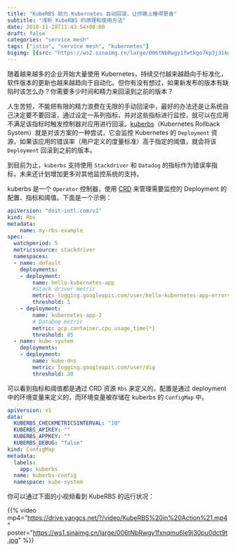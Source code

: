 ```yaml
---
title: "KubeRBS 助力 Kubernetes 自动回滚，让你晚上睡得更香"
subtitle: "浅析 KubeRBS 的原理和使用方法"
date: 2018-11-28T11:43:54+08:00
draft: false
categories: "service mesh"
tags: ["istio", "service mesh", "kubernetes"]
bigimg: [{src: "https://ws2.sinaimg.cn/large/006tNbRwgy1fwtkgo7kp3j31kw0d0750.jpg"}]
---
```


<!--more-->

随着越来越多的企业开始大量使用 Kubernetes，持续交付越来越趋向于标准化，软件版本的更新也越来越趋向于自动化。但你有没有想过，如果新发布的版本有缺陷时该怎么办？你需要多少时间和精力来回滚到之前的版本？

人生苦短，不能把有限的精力浪费在无限的手动回滚中，最好的办法还是让系统自己决定要不要回滚，通过设定一系列指标，并对这些指标进行监控，就可以在应用不满足该指标时触发控制器对应用进行回滚。[kuberbs](https://github.com/doitintl/kuberbs)（Kubernetes Rollback System）就是对该方案的一种尝试，它会监控 Kubernetes 的 `Deployment` 资源，如果该应用的错误率（用户定义的度量标准）高于指定的阈值，就会将该 `Deployment` 回滚到之前的版本。

到目前为止，`kuberbs` 支持使用 `Stackdriver` 和 `Datadog` 的指标作为错误率指标，未来还计划增加更多对其他监控系统的支持。

kuberbs 是一个 `Operator` 控制器，使用 [CRD](https://kubernetes.io/docs/concepts/extend-kubernetes/api-extension/custom-resources/) 来管理需要监控的 Deployment 的配置、指标和阈值。下面是一个示例：

```yaml
apiVersion: "doit-intl.com/v1"
kind: Rbs
metadata:
    name: my-rbs-example
spec:
  watchperiod: 5
  metricssource: stackdriver
  namespaces:
  - name: default
    deployments:
    - deployment:
        name: hello-kubernetes-app
        #Stack driver metric
        metric: logging.googleapis.com/user/hello-kubernetes-app-errors
        threshold: 1
    - deployment:
        name: kubernetes-app-2
        # DataDog metric
        metric: gcp.container.cpu.usage_time{*}
        threshold: 85
  - name: kube-system
    deployments:
    - deployment:
        name: kube-dns
        metric: logging.googleapis.com/user/dig
        threshold: 30
```

可以看到指标和阈值都是通过 CRD 资源 `Rbs` 来定义的，配置是通过 deployment 中的环境变量来定义的，而环境变量被存储在 kuberbs 的 `ConfigMap` 中。

```yaml
apiVersion: v1
data:
  KUBERBS_CHECKMETRICSINTERVAL: "10"
  KUBERBS_APIKEY: ""
  KUBERBS_APPKEY: ""
  KUBERBS_DEBUG: "false"
kind: ConfigMap
metadata:
  labels:
    app: kuberbs
  name: kuberbs-config
  namespace: kube-system
```

你可以通过下面的小视频看到 KubeRBS 的运行状况：

{{% video mp4="https://drive.yangcs.net/?/video/KubeRBS%20in%20Action%21.mp4" poster="https://ws1.sinaimg.cn/large/006tNbRwgy1fxnqmu6le9j30pu0dct9t.jpg" %}}
